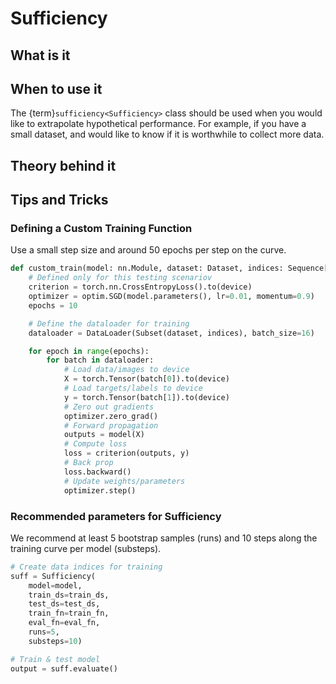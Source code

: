 # Sufficiency

## What is it

## When to use it

The {term}`sufficiency<Sufficiency>` class should be used when you would like
to extrapolate hypothetical performance. For example, if you have a small
dataset, and would like to know if it is worthwhile to collect more data.

## Theory behind it

## Tips and Tricks

### Defining a Custom Training Function

Use a small step size and around 50 epochs per step on the curve.

```python
def custom_train(model: nn.Module, dataset: Dataset, indices: Sequence[int]):
    # Defined only for this testing scenariov
    criterion = torch.nn.CrossEntropyLoss().to(device)
    optimizer = optim.SGD(model.parameters(), lr=0.01, momentum=0.9)
    epochs = 10

    # Define the dataloader for training
    dataloader = DataLoader(Subset(dataset, indices), batch_size=16)

    for epoch in range(epochs):
        for batch in dataloader:
            # Load data/images to device
            X = torch.Tensor(batch[0]).to(device)
            # Load targets/labels to device
            y = torch.Tensor(batch[1]).to(device)
            # Zero out gradients
            optimizer.zero_grad()
            # Forward propagation
            outputs = model(X)
            # Compute loss
            loss = criterion(outputs, y)
            # Back prop
            loss.backward()
            # Update weights/parameters
            optimizer.step()
```

### Recommended parameters for Sufficiency

We recommend at least 5 bootstrap samples (runs) and 10 steps along the
training curve per model (substeps).

```python
# Create data indices for training
suff = Sufficiency(
    model=model,
    train_ds=train_ds,
    test_ds=test_ds,
    train_fn=train_fn,
    eval_fn=eval_fn,
    runs=5,
    substeps=10)

# Train & test model
output = suff.evaluate()
```

